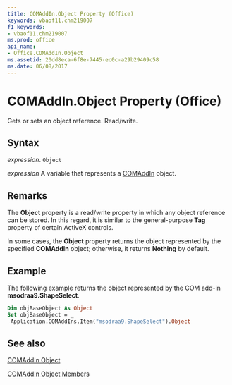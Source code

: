 ```yaml
---
title: COMAddIn.Object Property (Office)
keywords: vbaof11.chm219007
f1_keywords:
- vbaof11.chm219007
ms.prod: office
api_name:
- Office.COMAddIn.Object
ms.assetid: 20dd8eca-6f8e-7445-ec0c-a29b29409c58
ms.date: 06/08/2017
---
```



# COMAddIn.Object Property (Office)

Gets or sets an object reference. Read/write.


## Syntax

 _expression_. `Object`

 _expression_ A variable that represents a [COMAddIn](./Office.COMAddIn.md) object.


## Remarks

The  **Object** property is a read/write property in which any object reference can be stored. In this regard, it is similar to the general-purpose **Tag** property of certain ActiveX controls.

In some cases, the  **Object** property returns the object represented by the specified **COMAddIn** object; otherwise, it returns **Nothing** by default.


## Example

The following example returns the object represented by the COM add-in  **msodraa9.ShapeSelect**.


```vb
Dim objBaseObject As Object 
Set objBaseObject = _ 
 Application.COMAddIns.Item("msodraa9.ShapeSelect").Object
```


## See also


[COMAddIn Object](Office.COMAddIn.md)



[COMAddIn Object Members](./overview/comaddin-members-office.md)

